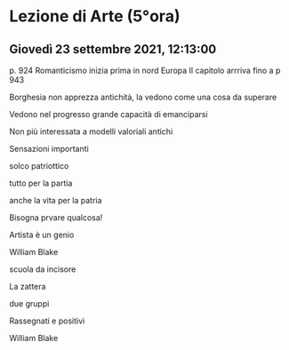 # Lezione di Arte (5°ora)
## Giovedì 23 settembre 2021, 12:13:00

p. 924
Romanticismo inizia prima in nord Europa
Il capitolo arrriva fino a p 943


Borghesia non apprezza antichità, la vedono come una cosa da superare

Vedono nel progresso grande capacità di emanciparsi

Non più interessata a modelli valoriali antichi


Sensazioni importanti

solco patriottico

tutto per la partia

anche la vita per la patria

Bisogna prvare qualcosa! 


Artista è un genio


William
Blake

scuola da incisore

La zattera

due gruppi




Rassegnati e positivi



William Blake
<!--stackedit_data:
eyJoaXN0b3J5IjpbNjAwNjg4OTI2LDMzMTUyNjk3MCwtMTc2ND
E4ODg4NCwtMzk1MjQ3NTMsLTMwMzk0MTUyLDQ0ODA2Njk4OV19

-->